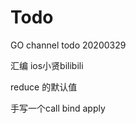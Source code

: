 <!--
Created: Sat Nov 16 2019 17:06:10 GMT+0800 (China Standard Time)
Modified: Thu Apr 02 2020 16:02:17 GMT+0800 (China Standard Time)
-->

# Todo

GO channel todo  20200329

汇编 ios小贤bilibili

reduce 的默认值

手写一个call bind apply


